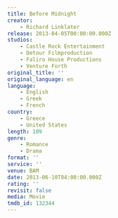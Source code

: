 ```yaml
---
title: Before Midnight
creator:
    - Richard Linklater
release: 2013-04-05T00:00:00.000Z
studios:
    - Castle Rock Entertainment
    - Detour Filmproduction
    - Faliro House Productions
    - Venture Forth
original_title: ''
original_language: en
language:
    - English
    - Greek
    - French
country:
    - Greece
    - United States
length: 109
genre:
    - Romance
    - Drama
format: ''
service: ''
venue: BAM
date: 2013-06-10T04:00:00.000Z
rating: ''
revisit: false
media: Movie
tmdb_id: 132344
---
```




